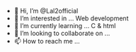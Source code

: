 - 👋 Hi, I’m @Lal2official
- 👀 I’m interested in ... Web development
- 🌱 I’m currently learning ... C & html
- 💞️ I’m looking to collaborate on ...
- 📫 How to reach me ...

<!---
Lal2official/Lal2official is a ✨ special ✨ repository because its `README.md` (this file) appears on your GitHub profile.
You can click the Preview link to take a look at your changes.
--->
